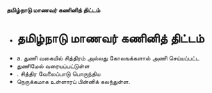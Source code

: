 **தமிழ்நாடு மாணவர் கணினித் திட்டம்**
- # தமிழ்நாடு மாணவர் கணினித் திட்டம்
- a. துணி வகையில் சித்திரம் அல்லது கோலஙக்களால் அணி செய்யப்பட்ட
- துணிமேல் வரையப்பட்டுள்ள
- . சித்திர வேலைப்பாடு பொருந்திய
- நெருக்கமாக உள்ளாரப் பின்னிக் கலந்துள்ள.

